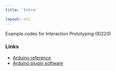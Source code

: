 ```yaml
---
title: 'Intro'

layout: nil
---
```


Example codes for Interaction Prototyping (ID220)

### Links 
* [Arduino reference](https://www.arduino.cc/reference/en/#functions)
* [Arduino plugin software](https://github.com/arduino/arduino-create-agent)